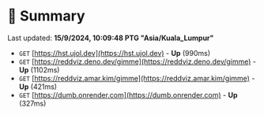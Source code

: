 # 📖 Summary
Last updated: **15/9/2024, 10:09:48 PTG "Asia/Kuala_Lumpur"**

- `GET` [https://hst.ujol.dev](https://hst.ujol.dev) - **Up** (990ms)
- `GET` [https://reddviz.deno.dev/gimme](https://reddviz.deno.dev/gimme) - **Up** (1102ms)
- `GET` [https://reddviz.amar.kim/gimme](https://reddviz.amar.kim/gimme) - **Up** (421ms)
- `GET` [https://dumb.onrender.com](https://dumb.onrender.com) - **Up** (327ms)
